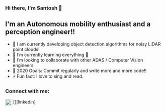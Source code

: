### Hi there, I'm Santosh 👋 

## I'm an Autonomous mobility enthusiast and a perception engineer!!

- 🔭 I am currently developing object detection algorithms for noisy LiDAR point clouds!
- 🌱 I’m currently learning everything 🤣
- 👯 I’m looking to collaborate with other ADAS / Computer Vision engineers
- 🥅 2020 Goals: Commit regularly and write more and more code!!
- ⚡ Fun fact: I love to sing and read.

### Connect with me:

[<img align="left" alt="Santosh | LinkedIn" width="22px" src="https://www.linkedin.com/in/santoshkasam/" />][linkedin]

<br />


<!---
Santoshkasam/Santoshkasam is a ✨ special ✨ repository because its `README.md` (this file) appears on your GitHub profile.
You can click the Preview link to take a look at your changes.
--->

